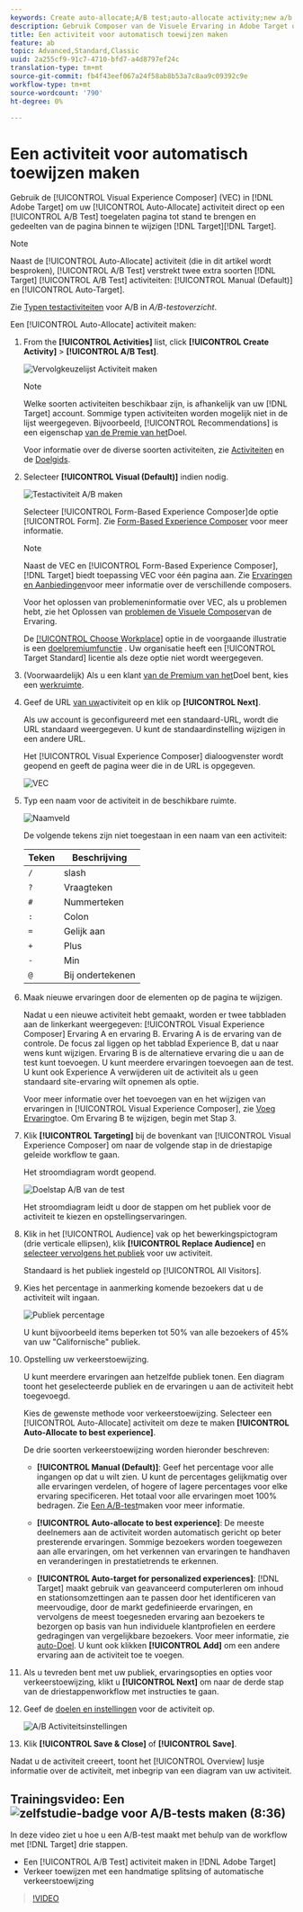 ```yaml
---
keywords: Create auto-allocate;A/B test;auto-allocate activity;new a/b activity;auto allocate;auto-allocate to best experience;allocate
description: Gebruik Composer van de Visuele Ervaring in Adobe Target om uw auto-Wijs A/B activiteit van de Test direct op een Doel-Toegelaten pagina tot stand te brengen en gedeelten van de pagina binnen Doel te wijzigen.
title: Een activiteit voor automatisch toewijzen maken
feature: ab
topic: Advanced,Standard,Classic
uuid: 2a255cf9-91c7-4710-bfd7-a4d8797ef24c
translation-type: tm+mt
source-git-commit: fb4f43eef067a24f58ab8b53a7c8aa9c09392c9e
workflow-type: tm+mt
source-wordcount: '790'
ht-degree: 0%

---
```



# Een activiteit voor automatisch toewijzen maken

Gebruik de [!UICONTROL Visual Experience Composer] (VEC) in [!DNL Adobe Target] om uw [!UICONTROL Auto-Allocate] activiteit direct op een [!UICONTROL A/B Test] toegelaten pagina tot stand te brengen en gedeelten van de pagina binnen te wijzigen [!DNL Target][!DNL Target].

>[!NOTE]
>
>Naast de [!UICONTROL Auto-Allocate] activiteit (die in dit artikel wordt besproken), [!UICONTROL A/B Test] verstrekt twee extra soorten [!DNL Target] [!UICONTROL A/B Test] activiteiten: [!UICONTROL Manual (Default)] en [!UICONTROL Auto-Target].
>
>Zie [Typen testactiviteiten](/help/c-activities/t-test-ab/test-ab.md#types) voor A/B in *A/B-testoverzicht*.

Een [!UICONTROL Auto-Allocate] activiteit maken:

1. From the **[!UICONTROL Activities]** list, click **[!UICONTROL Create Activity]** > **[!UICONTROL A/B Test]**.

   ![Vervolgkeuzelijst Activiteit maken](/help/c-activities/t-test-ab/t-test-create-ab/assets/ab_select-new.png)

   >[!NOTE]
   >
   >Welke soorten activiteiten beschikbaar zijn, is afhankelijk van uw [!DNL Target] account. Sommige typen activiteiten worden mogelijk niet in de lijst weergegeven. Bijvoorbeeld, [!UICONTROL Recommendations] is een eigenschap [van de Premie van het](/help/c-intro/intro.md#premium)Doel.
   >
   >Voor informatie over de diverse soorten activiteiten, zie [Activiteiten](/help/c-activities/activities.md) en de [Doelgids](/help/c-activities/target-activities-guide.md).

1. Selecteer **[!UICONTROL Visual (Default)]** indien nodig.

   ![Testactiviteit A/B maken](/help/c-activities/t-test-ab/t-test-create-ab/assets/create-ab.png)

   Selecteer [!UICONTROL Form-Based Experience Composer]de optie [!UICONTROL Form]. Zie [Form-Based Experience Composer](/help/c-experiences/form-experience-composer.md) voor meer informatie.

   >[!NOTE]
   >
   >Naast de VEC en [!UICONTROL Form-Based Experience Composer], [!DNL Target] biedt toepassing VEC voor één pagina aan. Zie [Ervaringen en Aanbiedingen](/help/c-experiences/experiences.md)voor meer informatie over de verschillende composers.
   >
   >Voor het oplossen van problemeninformatie over VEC, als u problemen hebt, zie het Oplossen van [problemen de Visuele Composer](/help/c-experiences/c-visual-experience-composer/r-troubleshoot-composer/troubleshoot-composer.md)van de Ervaring.
   >
   >De [[!UICONTROL Choose Workplace]](/help/administrating-target/c-user-management/property-channel/property-channel.md) optie in de voorgaande illustratie is een [doelpremiumfunctie](/help/c-intro/intro.md) . Uw organisatie heeft een [!UICONTROL Target Standard] licentie als deze optie niet wordt weergegeven.

1. (Voorwaardelijk) Als u een klant [van de Premium van het](/help/c-intro/intro.md#premium)Doel bent, kies een [werkruimte](/help/administrating-target/c-user-management/property-channel/property-channel.md).

1. Geef de URL [van uw](/help/c-activities/t-test-ab/t-test-create-ab/ab-activity-url.md)activiteit op en klik op **[!UICONTROL Next]**.

   Als uw account is geconfigureerd met een standaard-URL, wordt die URL standaard weergegeven. U kunt de standaardinstelling wijzigen in een andere URL.

   Het [!UICONTROL Visual Experience Composer] dialoogvenster wordt geopend en geeft de pagina weer die in de URL is opgegeven.

   ![VEC](/help/c-activities/t-test-ab/t-test-create-ab/assets/vec-new.png)

1. Typ een naam voor de activiteit in de beschikbare ruimte.

   ![Naamveld](/help/c-activities/t-test-ab/t-test-create-ab/assets/ab_newname-new.png)

   De volgende tekens zijn niet toegestaan in een naam van een activiteit:

   | Teken | Beschrijving |
   |--- |--- |
   | `/` | slash |
   | `?` | Vraagteken |
   | `#` | Nummerteken |
   | `:` | Colon |
   | `=` | Gelijk aan |
   | `+` | Plus |
   | `-` | Min |
   | `@` | Bij ondertekenen |

1. Maak nieuwe ervaringen door de elementen op de pagina te wijzigen.

   Nadat u een nieuwe activiteit hebt gemaakt, worden er twee tabbladen aan de linkerkant weergegeven: [!UICONTROL Visual Experience Composer] Ervaring A en ervaring B. Ervaring A is de ervaring van de controle. De focus zal liggen op het tabblad Experience B, dat u naar wens kunt wijzigen. Ervaring B is de alternatieve ervaring die u aan de test kunt toevoegen. U kunt meerdere ervaringen toevoegen aan de test. U kunt ook Experience A verwijderen uit de activiteit als u geen standaard site-ervaring wilt opnemen als optie.

   Voor meer informatie over het toevoegen van en het wijzigen van ervaringen in [!UICONTROL Visual Experience Composer], zie [Voeg Ervaring](/help/c-activities/t-test-ab/t-test-create-ab/ab-add-experience.md)toe. Om Ervaring B te wijzigen, begin met Stap 3.

1. Klik **[!UICONTROL Targeting]** bij de bovenkant van [!UICONTROL Visual Experience Composer] om naar de volgende stap in de driestapige geleide workflow te gaan.

   Het stroomdiagram wordt geopend.

   ![Doelstap A/B van de test](/help/c-activities/t-test-ab/t-test-create-ab/assets/ab_flow-new.png)

   Het stroomdiagram leidt u door de stappen om het publiek voor de activiteit te kiezen en opstellingservaringen.

1. Klik in het [!UICONTROL Audience] vak op het bewerkingspictogram (drie verticale ellipsen), klik **[!UICONTROL Replace Audience]** en [selecteer vervolgens het publiek](/help/c-activities/t-test-ab/t-test-create-ab/ab-audience.md) voor uw activiteit.

   Standaard is het publiek ingesteld op [!UICONTROL All Visitors].

1. Kies het percentage in aanmerking komende bezoekers dat u de activiteit wilt ingaan.

   ![Publiek percentage](/help/c-activities/t-test-ab/t-test-create-ab/assets/audperc-new.png)

   U kunt bijvoorbeeld items beperken tot 50% van alle bezoekers of 45% van uw &quot;Californische&quot; publiek.

1. Opstelling uw verkeerstoewijzing.

   U kunt meerdere ervaringen aan hetzelfde publiek tonen. Een diagram toont het geselecteerde publiek en de ervaringen u aan de activiteit hebt toegevoegd.

   Kies de gewenste methode voor verkeerstoewijzing. Selecteer een [!UICONTROL Auto-Allocate] activiteit om deze te maken **[!UICONTROL Auto-Allocate to best experience]**.

   De drie soorten verkeerstoewijzing worden hieronder beschreven:

   * **[!UICONTROL Manual (Default)]**: Geef het percentage voor alle ingangen op dat u wilt zien. U kunt de percentages gelijkmatig over alle ervaringen verdelen, of hogere of lagere percentages voor elke ervaring specificeren. Het totaal voor alle ervaringen moet 100% bedragen. Zie [Een A/B-test](/help/c-activities/t-test-ab/t-test-create-ab/test-create-ab.md)maken voor meer informatie.

   * **[!UICONTROL Auto-allocate to best experience]**: De meeste deelnemers aan de activiteit worden automatisch gericht op beter presterende ervaringen. Sommige bezoekers worden toegewezen aan alle ervaringen, om het verkennen van ervaringen te handhaven en veranderingen in prestatietrends te erkennen.

   * **[!UICONTROL Auto-target for personalized experiences]**: [!DNL Target] maakt gebruik van geavanceerd computerleren om inhoud en stationsomzettingen aan te passen door het identificeren van meervoudige, door de markt gedefinieerde ervaringen, en vervolgens de meest toegesneden ervaring aan bezoekers te bezorgen op basis van hun individuele klantprofielen en eerdere gedragingen van vergelijkbare bezoekers. Voor meer informatie, zie [auto-Doel](/help/c-activities/auto-target/auto-target-to-optimize.md).
   U kunt ook klikken **[!UICONTROL Add]** om een andere ervaring aan de activiteit toe te voegen.

1. Als u tevreden bent met uw publiek, ervaringsopties en opties voor verkeerstoewijzing, klikt u **[!UICONTROL Next]** om naar de derde stap van de driestappenworkflow met instructies te gaan.

1. Geef de [doelen en instellingen](/help/c-activities/t-test-ab/t-test-create-ab/ab-goals-and-settings.md) voor de activiteit op.

   ![A/B Activiteitsinstellingen](/help/c-activities/t-test-ab/t-test-create-ab/assets/ab_settings-new.png)

1. Klik **[!UICONTROL Save & Close]** of **[!UICONTROL Save]**.

Nadat u de activiteit creeert, toont het [!UICONTROL Overview] lusje informatie over de activiteit, met inbegrip van een diagram van uw activiteit.

## Trainingsvideo: Een ![zelfstudie-badge voor A/B-tests maken (8:36)](/help/assets/tutorial.png)

In deze video ziet u hoe u een A/B-test maakt met behulp van de workflow met [!DNL Target] drie stappen.

* Een [!UICONTROL A/B Test] activiteit maken in [!DNL Adobe Target]
* Verkeer toewijzen met een handmatige splitsing of automatische verkeerstoewijzing

>[!VIDEO](https://video.tv.adobe.com/v/17391)